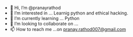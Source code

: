 - 👋 Hi, I’m @pranayrathod
- 👀 I’m interested in ... Learnig python and ethical hacking.
- 🌱 I’m currently learning ... Python
- 💞️ I’m looking to collaborate on ... 
- 📫 How to reach me ...on pranay.rathod007@gmail.com

<!---
pranayrathod/pranayrathod is a ✨ special ✨ repository because its `README.md` (this file) appears on your GitHub profile.
You can click the Preview link to take a look at your changes.
--->
